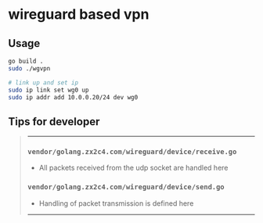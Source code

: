 # wireguard based vpn

## Usage
```bash
go build .
sudo ./wgvpn
```
```bash
# link up and set ip
sudo ip link set wg0 up
sudo ip addr add 10.0.0.20/24 dev wg0
```

## Tips for developer
> ---
> ### `vendor/golang.zx2c4.com/wireguard/device/receive.go`
> - All packets received from the udp socket are handled here
> ### `vendor/golang.zx2c4.com/wireguard/device/send.go`
> - Handling of packet transmission is defined here
> ---
